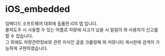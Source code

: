 # iOS_embedded
임베디드 소프트웨어 대회에 출품한 iOS 앱 입니다.</br>
물피도주 시 사용할 수 있는 어플로 차량에 사고가 났을 시 알림이 와 사용자가 신고를 할 수 있습니다.</br>
그 외에도 차량관련정보와 관련 지식인 글을 크롤링해 와 커뮤니티 게시판에 검색이 가능하게 구현하였습니다. </br>

